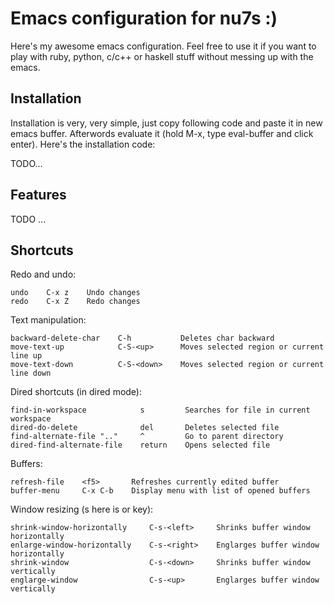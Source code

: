 # Emacs configuration for nu7s :)

Here's my awesome emacs configuration. Feel free to use it if you want to 
play with ruby, python, c/c++ or haskell stuff without messing up with the
emacs.

## Installation

Installation is very, very simple, just copy following code and paste it in
new emacs buffer. Afterwords evaluate it (hold M-x, type eval-buffer and click 
enter). Here's the installation code:

  TODO...

## Features

TODO ...

## Shortcuts

Redo and undo:

    undo    C-x z    Undo changes
    redo    C-x Z    Redo changes

Text manipulation:

    backward-delete-char    C-h           Deletes char backward
    move-text-up            C-S-<up>      Moves selected region or current line up
    move-text-down          C-S-<down>    Moves selected region or current line down

Dired shortcuts (in dired mode):

    find-in-workspace            s         Searches for file in current workspace
    dired-do-delete              del       Deletes selected file
    find-alternate-file ".."     ^         Go to parent directory
    dired-find-alternate-file    return    Opens selected file 

Buffers:

    refresh-file    <f5>       Refreshes currently edited buffer
    buffer-menu     C-x C-b    Display menu with list of opened buffers

Window resizing (s here is <win> or <command> key):

    shrink-window-horizontally     C-s-<left>     Shrinks buffer window horizontally
    enlarge-window-horizontally    C-s-<right>    Englarges buffer window horizontally
    shrink-window                  C-s-<down>     Shrinks buffer window vertically
    englarge-window                C-s-<up>       Englarges buffer window vertically
